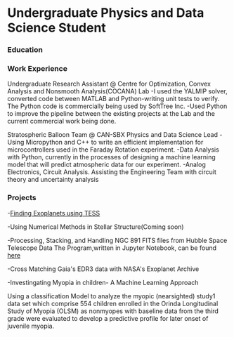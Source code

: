 # Undergraduate Physics and Data Science Student

### Education

### Work Experience
Undergraduate Research Assistant @ Centre for Optimization, Convex Analysis and Nonsmooth Analysis(COCANA) Lab
-I used the YALMIP solver, converted code between MATLAB and Python-writing unit tests to verify. The Python code is commercially being used by SoftTree Inc.
-Used Python to improve the pipeline between the existing projects at the Lab and the current commercial work being done.

Stratospheric Balloon Team @ CAN-SBX
Physics and Data Science Lead
-Using Micropython and C++ to write an efficient implementation for microcontrollers used in the Faraday Rotation experiment.
-Data Analysis with Python, currently in the processes of designing a machine learning model that will predict atmospheric data for our experiment.
-Analog Electronics, Circuit Analysis. Assisting the Engineering Team with circuit theory and uncertainty analysis

### Projects 
-[Finding Exoplanets using TESS](https://github.com/wasnaqvi/Projects/blob/e8f102bee628d42406da7042044751cf4f78ed64/Astronomy/Finding_Analyzing_Exoplanet.ipynb)

-Using Numerical Methods in Stellar Structure(Coming soon)

-Processing, Stacking, and Handling NGC 891 FITS files from Hubble Space Telescope Data
The Program,written in Jupyter Notebook, can be found [here](https://github.com/wasnaqvi/Projects/blob/e8f102bee628d42406da7042044751cf4f78ed64/Astronomy/FITS_Handling_and_Stacking.ipynb)


-Cross Matching Gaia's EDR3 data with NASA's Exoplanet Archive


-Investingating Myopia in children- A Machine Learning Approach

Using a classification Model to analyze the myopic (nearsighted) study1 data set which comprise 554 children
enrolled in the Orinda Longitudinal Study of Myopia (OLSM) as nonmyopes with baseline data
from the third grade were evaluated to develop a predictive profile for later onset of juvenile
myopia.


